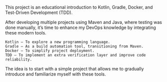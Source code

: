 This project is an educational introduction to Kotlin, Gradle, Docker, and Test-Driven Development (TDD).

After developing multiple projects using Maven and Java, where testing was done manually, it’s time to enhance my DevOps knowledge by integrating these modern tools.

    Kotlin – To explore a new programming language.
    Gradle – As a build automation tool, transitioning from Maven.
    Docker – To simplify project deployment.
    TDD – To implement an extra verification layer and improve code reliability.
    
The idea is to start with a simple project that allows me to gradually introduce and familiarize myself with these tools.
